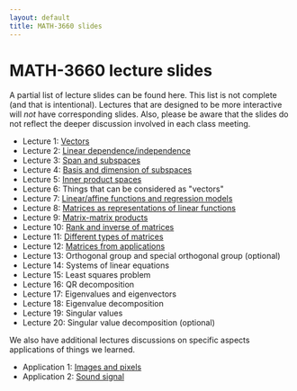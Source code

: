 ```yaml
---
layout: default
title: MATH-3660 slides
---
```


# MATH-3660 lecture slides

A partial list of lecture slides can be found here.
This list is not complete (and that is intentional).
Lectures that are designed to be more interactive
will _not_ have corresponding slides.
Also, please be aware that the slides do not reflect
the deeper discussion involved in each class meeting.

* Lecture 1:  [Vectors](vectors/)
* Lecture 2:  [Linear dependence/independence](independence/)
* Lecture 3:  [Span and subspaces](subspace/)
* Lecture 4:  [Basis and dimension of subspaces](basis/)
* Lecture 5:  [Inner product spaces](innerprod/)
* Lecture 6:  Things that can be considered as "vectors"
* Lecture 7:  [Linear/affine functions and regression models](regression/)
* Lecture 8:  [Matrices as representations of linear functions](matrices/)
* Lecture 9:  [Matrix-matrix products](matrixprod/)
* Lecture 10: [Rank and inverse of matrices](rank_inverse/)
* Lecture 11: [Different types of matrices](matrix_types/)
* Lecture 12: [Matrices from applications](matrix_application/)
* Lecture 13: Orthogonal group and special orthogonal group (optional)
* Lecture 14: Systems of linear equations
* Lecture 15: Least squares problem
* Lecture 16: QR decomposition
* Lecture 17: Eigenvalues and eigenvectors
* Lecture 18: Eigenvalue decomposition
* Lecture 19: Singular values
* Lecture 20: Singular value decomposition (optional)

We also have additional lectures discussions on specific aspects
applications of things we learned.

* Application 1: [Images and pixels](images/)
* Application 2: [Sound signal](sound/)
